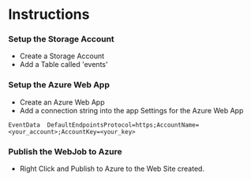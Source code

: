 ﻿# Instructions

### Setup the Storage Account

- Create a Storage Account
- Add a Table called 'events'

### Setup the Azure Web App

- Create an Azure Web App
- Add a connection string into the app Settings for the Azure Web App

```
EventData  DefaultEndpointsProtocol=https;AccountName=<your_account>;AccountKey=<your_key>
```

### Publish the WebJob to Azure

- Right Click and Publish to Azure to the Web Site created.

